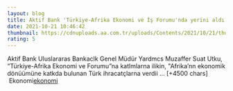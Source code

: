 ```yaml
--- 
layout: blog
title: Aktif Bank 'Türkiye-Afrika Ekonomi ve İş Forumu'nda yerini aldı
date: 2021-10-21 10:46:42
thumbnail: https://cdnuploads.aa.com.tr/uploads/Contents/2021/10/21/thumbs_b_c_55a473681fe096b0cb4e5f655f3752f1.jpg
rating: 5
---
```

Aktif Bank Uluslararas Bankaclk Genel Müdür Yardmcs Muzaffer Suat Utku, “Türkiye-Afrika Ekonomi ve Forumu”na katlmlarna ilikin, "Afrika’nn ekonomik dönüümüne katkda bulunan Türk ihracatçlarna verdii … [+4500 chars]</br>&nbsp;Ekonomi<a href="Ekonomi">ekonomi</a>